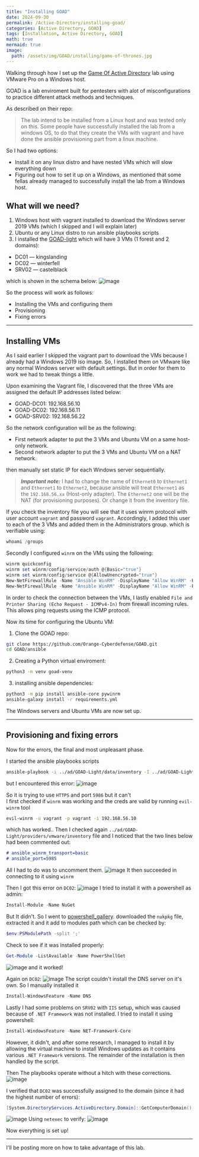 ```yaml
---
title: "Installing GOAD"
date: 2024-09-30
permalink: /Active-Directory/installing-goad/
categories: [Active Directory, GOAD]
tags: [Installation, Active Directory, GOAD]
math: true
mermaid: true
image:
  path: /assets/img/GOAD/installing/game-of-thrones.jpg
---
```


Walking through how I set up the [Game Of Active Directory](https://github.com/Orange-Cyberdefense/GOAD/) lab using VMware Pro on a Windows host.

GOAD is a lab enviroment built for pentesters with alot of misconfigurations to practice different attack methods and techniques.

As described on their repo:
> The lab intend to be installed from a Linux host and was tested only on this.
Some people have successfully installed the lab from a windows OS, to do that they create the VMs with vagrant and have done the ansible provisioning part from a linux machine.

So I had two options:
- Install it on any linux distro and have nested VMs which will slow everything down 
- Figuring out how to set it up on a Windows, as mentioned that some fellas already managed to successfully install the lab from a Windows host.

## What will we need?
1. Windows host with vagrant installed to download the Windows server 2019 VMs (which I skipped and I will explain later)
2. Ubuntu or any Linux distro to run ansible playbooks scripts
3. I installed the [GOAD-light](https://github.com/Orange-Cyberdefense/GOAD/blob/main/ad/GOAD-Light/README.md) which will have 3 VMs (1 forest and 2 domains):
  - DC01 — kingslanding
  - DC02 — winterfell
  - SRV02 — castelblack

which is shown in the schema below:
![image](/assets/img/GOAD/installing/GOAD-Light_schema.png)

So the process will work as follows:
- Installing the VMs and configuring them
- Provisioning
- Fixing errors

---

## Installing VMs

As I said earlier I skipped the vagrant part to download the VMs because I already had a Windows 2019 iso image. So, I installed them on VMware like any normal Windows server with default settings. But in order for them to work we had to tweak things a little.

Upon examining the Vagrant file, I discovered that the three VMs are assigned the default IP addresses listed below:
- GOAD-DC01: 192.168.56.10
- GOAD-DC02: 192.168.56.11
- GOAD-SRV02: 192.168.56.22

So the network configuration will be as the following:
-  First network adapter to put the 3 VMs and Ubuntu VM on a same host-only network.
-  Second network adapter to put the 3 VMs and Ubuntu VM on a NAT network.

then manually set static IP for each Windows server sequentially.
> ***Important note:*** I had to change the name of `Ethernet0` to `Ethernet1` and `Ethernet1` to `Ethernet2`, because ansible will treat `Ethernet1` as the `192.168.56.xx` (Host-only adapter). The `Ethernet2` one will be the NAT (for provisioning purposes). Or change it from the inventory file.

If you check the inventory file you will see that it uses winrm protocol with user account `vagrant` and password `vagrant`. Accordingly, I added this user to each of the 3 VMs and added them in the Administrators group. which is verifiable using:
``` powershell
whoami /groups
```
Secondly I configured `winrm` on the VMs using the following:
```powershell
winrm quickconfig
winrm set winrm/config/service/auth @{Basic="true"}
winrm set winrm/config/service @{AllowUnencrypted="true"}
New-NetFirewallRule -Name "Ansible WinRM" -DisplayName "Allow WinRM" -Protocol TCP -LocalPort 5985 -Action Allow
New-NetFirewallRule -Name "Ansible WinRM" -DisplayName "Allow WinRM" -Protocol TCP -LocalPort 5986 -Action Allow
```
In order to check the connection between the VMs, I lastly enabled `File and Printer Sharing (Echo Request - ICMPv4-In)` from firewall incoming rules. This allows ping requests using the ICMP protocol.



Now its time for configuring the Ubuntu VM:

1. Clone the GOAD repo:
```bash
git clone https://github.com/Orange-Cyberdefense/GOAD.git
cd GOAD/ansible
```
2. Creating a Python virtual enviroment:
```bash
python3 -m venv goad-venv
``` 
3. installing ansible dependencies:
```bash
python3 -m pip install ansible-core pywinrm
ansible-galaxy install -r requirements.yml
```
The Windows servers and Ubuntu VMs are now set up.

---

## Provisioning and fixing errors
Now for the errors, the final and most unpleasant phase.

I started the ansible playbooks scripts
```bash
ansible-playbook -i ../ad/GOAD-Light/data/inventory -I ../ad/GOAD-Light/providers/virtualbox/inventory main.yml
```
but I encountered this error:
![image](/assets/img/GOAD/installing/unreachable.png)

So it is trying to use `HTTPS` and port `5986` but it can't\
I first checked if `winrm` was working and the creds are valid by running `evil-winrm` tool
```bash
evil-winrm -u vagrant -p vagrant -i 192.168.56.10
```
which has worked.. 
Then I checked again `../ad/GOAD-Light/providers/vmware/inventory` file and I noticed that the two lines below had been commented out:
```markdown
# ansible_winrm_transport=basic
# ansible_port=5985
```
All I had to do was to uncomment them.
![image](/assets/img/GOAD/installing/port.png)
It then succeeded in connecting to it using `winrm`


Then I got this error on `DC02`:
![image](/assets/img/GOAD/installing/powershell.png)
I tried to install it with a powershell as admin:
```powershell
Install-Module -Name NuGet 
```
But It didn't. So I went to [powershell_gallery](https://www.powershellgallery.com/packages/NuGet/1.3.3). downloaded the `nukpkg` file, extracted it and it add to modules path which can be checked by:
```powershell
$env:PSModulePath -split ';'
```
Check to see if it was installed properly:
```powershell
Get-Module -ListAvailable -Name PowerShellGet
```
![image](/assets/img/GOAD/installing/powershellget.png)
and it worked!


Again on `DC02`:
![image](/assets/img/GOAD/installing/dns.png)
The script couldn't install the DNS server on it's own. So I manually installed it
```powershell
Install-WindowsFeature -Name DNS
```
Lastly I had some problems on `SRV02` with `IIS` setup, which was caused because of `.NET Framework` was not installed. I tried to install it using powershell:
```powershell
Install-WindowsFeature -Name NET-Framework-Core
```
However, it didn't, and after some research, I managed to install it by allowing the virtual machine to install Windows updates as it contains various `.NET Framework` versions. The remainder of the installation is then handled by the script.

Then The playbooks operate without a hitch with these corrections.
![image](/assets/img/GOAD/installing/done.png)


I verified that `DC02` was successfully assigned to the domain (since it had the highest number of errors):
```powershell
[System.DirectoryServices.ActiveDirectory.Domain]::GetComputerDomain()
```
![image](/assets/img/GOAD/installing/domain.png)
Using `netexec` to verify: 
![image](/assets/img/GOAD/installing/poc.png)

Now everything is set up!

---

I'll be posting more on how to take advantage of this lab.
